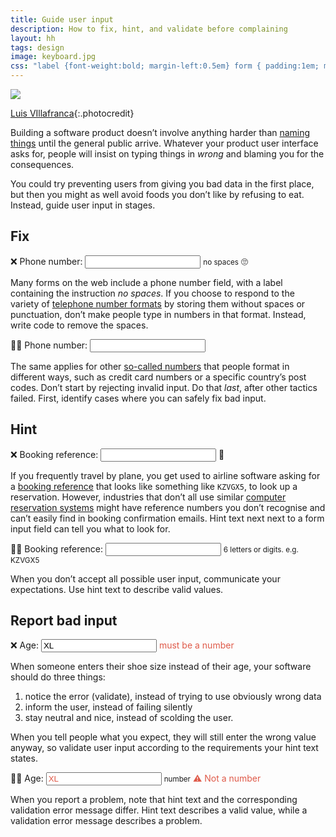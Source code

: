 ```yaml
---
title: Guide user input
description: How to fix, hint, and validate before complaining
layout: hh
tags: design
image: keyboard.jpg
css: "label {font-weight:bold; margin-left:0.5em} form { padding:1em; margin:1em 0; background-color: #f0f0f0; } form.good {background-color:#DAF2EE} form.bad {background-color:#FFF3CC} small { padding:0 0.5em; }"
---
```


![](keyboard.jpg)

[Luis VIllafranca](https://unsplash.com/photos/A6BZj3PY7L4){:.photocredit}

Building a software product doesn’t involve anything harder than
[naming things]()
until the general public arrive.
Whatever your product user interface asks for, people will insist on typing things in _wrong_ and blaming you for the consequences.

You could try preventing users from giving you bad data in the first place, but then you might as well avoid foods you don’t like by refusing to eat.
Instead, guide user input in stages.

## Fix

<form class="bad">
❌ <label for="phone">Phone number:</label> <input id="phone"> <small>no spaces</small> 🙄
</form>

Many forms on the web include a phone number field, with a label containing the instruction _no spaces_.
If you choose to respond to the variety of
[telephone number formats](telephone-number-formats)
by storing them without spaces or punctuation, don’t make people type in numbers in that format.
Instead, write code to remove the spaces.

<form class="good">
👍🏻 <label for="phone2">Phone number:</label> <input id="phone2">
</form>

The same applies for other [so-called numbers](non-numeric-numbers)
that people format in different ways, such as credit card numbers or a specific country’s post codes.
Don’t start by rejecting invalid input. Do that _last_, after other tactics failed.
First, identify cases where you can safely fix bad input.

## Hint

<form class="bad">
❌ <label for="booking">Booking reference:</label> <input id="booking"> 🤔
</form>

If you frequently travel by plane, you get used to airline software asking for a  [booking reference](https://en.wikipedia.org/wiki/Record_locator)
that looks like something like `KZVGX5`, to look up a reservation.
However, industries that don’t all use similar 
[computer reservation systems](https://en.wikipedia.org/wiki/Computer_reservation_system)
might have reference numbers you don’t recognise and can’t easily find in booking confirmation emails.
Hint text next next to a form input field can tell you what to look for.

<form class="good">
👍🏻 <label for="booking">Booking reference:</label> <input id="booking"> <small>6 letters or digits. e.g. KZVGX5</small>
</form>

When you don’t accept all possible user input, communicate your expectations.
Use hint text to describe valid values.

## Report bad input

<form class="bad">
❌ <label for="age">Age:</label> <input id="age" value="XL"> <span style="color:#DF5A49">must be a number</span>
</form>

When someone enters their shoe size instead of their age, your software should do three things:

1. notice the error (validate), instead of trying to use obviously wrong data
2. inform the user, instead of failing silently
3. stay neutral and nice, instead of scolding the user.

When you tell people what you expect, they will still enter the wrong value anyway, so validate user input according to the requirements your hint text states.

<form class="good">
👍🏻 <label for="age">Age:</label> <input id="age" value="XL" style="color:#DF5A49"> <small>number</small> <span style="color:#DF5A49">⚠︎ Not a number</span>
</form>

When you report a problem, note that hint text and the corresponding validation error message differ.
Hint text describes a valid value, while a validation error message describes a problem.
